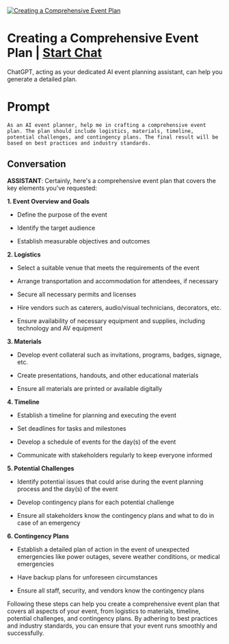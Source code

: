 
[![ Creating a Comprehensive Event Plan](https://flow-prompt-covers.s3.us-west-1.amazonaws.com/icon/minimalist/mini_14.png)](https://gptcall.net/chat.html?data=%7B%22contact%22%3A%7B%22id%22%3A%22pMZyHfJOoyrKYkkXA5-ol%22%2C%22flow%22%3Atrue%7D%7D)
#  Creating a Comprehensive Event Plan | [Start Chat](https://gptcall.net/chat.html?data=%7B%22contact%22%3A%7B%22id%22%3A%22pMZyHfJOoyrKYkkXA5-ol%22%2C%22flow%22%3Atrue%7D%7D)
ChatGPT, acting as your dedicated AI event planning assistant, can help you generate a detailed plan.

# Prompt

```
As an AI event planner, help me in crafting a comprehensive event plan. The plan should include logistics, materials, timeline, potential challenges, and contingency plans. The final result will be based on best practices and industry standards.
```

## Conversation

**ASSISTANT**: Certainly, here's a comprehensive event plan that covers the key elements you've requested:



**1. Event Overview and Goals**



- Define the purpose of the event

- Identify the target audience

- Establish measurable objectives and outcomes



**2. Logistics**



- Select a suitable venue that meets the requirements of the event

- Arrange transportation and accommodation for attendees, if necessary

- Secure all necessary permits and licenses

- Hire vendors such as caterers, audio/visual technicians, decorators, etc.

- Ensure availability of necessary equipment and supplies, including technology and AV equipment



**3. Materials**



- Develop event collateral such as invitations, programs, badges, signage, etc.

- Create presentations, handouts, and other educational materials 

- Ensure all materials are printed or available digitally



**4. Timeline**



- Establish a timeline for planning and executing the event

- Set deadlines for tasks and milestones

- Develop a schedule of events for the day(s) of the event

- Communicate with stakeholders regularly to keep everyone informed



**5. Potential Challenges**



- Identify potential issues that could arise during the event planning process and the day(s) of the event

- Develop contingency plans for each potential challenge

- Ensure all stakeholders know the contingency plans and what to do in case of an emergency



**6. Contingency Plans**



- Establish a detailed plan of action in the event of unexpected emergencies like power outages, severe weather conditions, or medical emergencies

- Have backup plans for unforeseen circumstances  

- Ensure all staff, security, and vendors know the contingency plans



Following these steps can help you create a comprehensive event plan that covers all aspects of your event, from logistics to materials, timeline, potential challenges, and contingency plans. By adhering to best practices and industry standards, you can ensure that your event runs smoothly and successfully.


